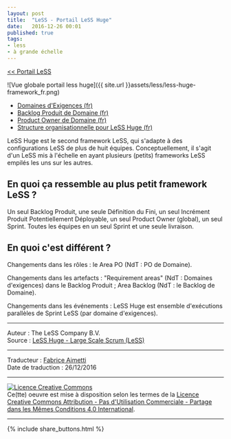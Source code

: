 ```yaml
---
layout: post
title:  "LeSS - Portail LeSS Huge"
date:   2016-12-26 00:01
published: true
tags:
- less
- à grande échelle
---
```


[<< Portail LeSS](http://www.les-traducteurs-agiles.org/2016/12/26/portail-less.html)

![Vue globale portail less huge]({{ site.url }}assets/less/less-huge-framework_fr.png)

* [Domaines d'Exigences (fr)](http://www.les-traducteurs-agiles.org/2016/12/19/less-domaines-d-exigences.html)
* [Backlog Produit de Domaine (fr)](http://www.les-traducteurs-agiles.org/2016/12/30/less-backlog-produit-de-domaine.html)
* [Product Owner de Domaine (fr)](http://www.les-traducteurs-agiles.org/2016/12/31/less-product-owner-de-domaine.html)
* [Structure organisationnelle pour LeSS Huge (fr)](http://www.les-traducteurs-agiles.org/2016/12/30/less-structure-organisationnelle-pour-less-huge.html)


LeSS Huge est le second framework LeSS, qui s'adapte à des configurations LeSS de plus de huit équipes. Conceptuellement, il s'agit d'un LeSS mis à l'échelle en ayant plusieurs (petits) frameworks LeSS empilés les uns sur les autres.

## En quoi ça ressemble au plus petit framework LeSS ?

Un seul Backlog Produit, une seule Définition du Fini, un seul Incrément Produit Potentiellement Déployable, un seul Product Owner (global), un seul Sprint. Toutes les équipes en un seul Sprint et une seule livraison.

## En quoi c'est différent ?

Changements dans les rôles : le Area PO (NdT : PO de Domaine).

Changements dans les artefacts : "Requirement areas" (NdT : Domaines d'exigences) dans le Backlog Produit ; Area Backlog (NdT : le Backlog de Domaine).

Changements dans les événements : LeSS Huge est ensemble d'exécutions parallèles de Sprint LeSS (par domaine d'exigences).


---
Auteur : The LeSS Company B.V.  
Source : [LeSS Huge - Large Scale Scrum (LeSS)](http://less.works/less/less-huge/index.html)  

---
Traducteur : [Fabrice Aimetti](http://www.fabrice-aimetti.fr/)  
Date de traduction : 26/12/2016  

---

<a rel="license" href="http://creativecommons.org/licenses/by-nc-sa/4.0/"><img alt="Licence Creative Commons" style="border-width:0" src="http://i.creativecommons.org/l/by-nc-sa/4.0/88x31.png" /></a><br />Ce(tte) oeuvre est mise à disposition selon les termes de la <a rel="license" href="http://creativecommons.org/licenses/by-nc-sa/4.0/">Licence Creative Commons Attribution - Pas d'Utilisation Commerciale - Partage dans les Mêmes Conditions 4.0 International</a>.

---

{% include share_buttons.html %}
